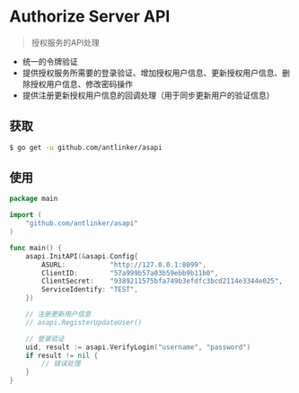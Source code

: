 # Authorize Server API

> 授权服务的API处理

* 统一的令牌验证
* 提供授权服务所需要的登录验证、增加授权用户信息、更新授权用户信息、删除授权用户信息、修改密码操作
* 提供注册更新授权用户信息的回调处理（用于同步更新用户的验证信息）

## 获取

``` bash
$ go get -u github.com/antlinker/asapi
```

## 使用

``` go
package main

import (
	"github.com/antlinker/asapi"
)

func main() {
	asapi.InitAPI(&asapi.Config{
		ASURL:           "http://127.0.0.1:8099",
		ClientID:        "57a999b57a03b59ebb9b11b0",
		ClientSecret:    "9389211575bfa749b3efdfc3bcd2114e3344e025",
		ServiceIdentify: "TEST",
	})

	// 注册更新用户信息
	// asapi.RegisterUpdateUser()

	// 登录验证
	uid, result := asapi.VerifyLogin("username", "password")
	if result != nil {
		// 错误处理
	}
}
```